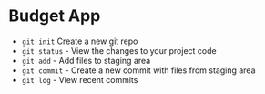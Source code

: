 # Budget App

 - `git init` Create a new git repo
 - `git status` - View the changes to your project code
 - `git add` - Add files to staging area
 - `git commit` - Create a new commit with files from staging area
 - `git log` - View recent commits